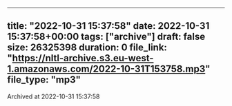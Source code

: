 
---
title: "2022-10-31 15:37:58"
date: 2022-10-31 15:37:58+00:00
tags: ["archive"]
draft: false
size: 26325398
duration: 0
file_link: "https://nltl-archive.s3.eu-west-1.amazonaws.com/2022-10-31T153758.mp3"
file_type: "mp3"
---
Archived at 2022-10-31 15:37:58
            